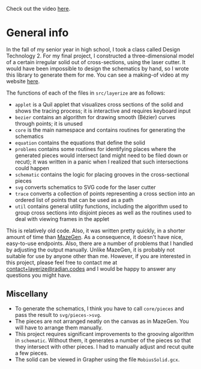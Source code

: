 Check out the video [here](https://nextcloud.intuitiveexplanations.com/s/qADfsx44wsQaZb6).

# General info

In the fall of my senior year in high school, I took a class called
Design Technology 2. For my final project, I constructed a
three-dimensional model of a certain irregular solid out of
cross-sections, using the laser cutter. It would have been impossible
to design the schematics by hand, so I wrote this library to generate
them for me. You can see a making-of video at my
website [here][other projects].

The functions of each of the files in `src/layerize` are as follows:
- `applet` is a Quil applet that visualizes cross sections of the
  solid and shows the tracing process; it is interactive and requires
  keyboard input
- `bezier` contains an algorithm for drawing smooth (Bézier) curves
  through points; it is unused
- `core` is the main namespace and contains routines for generating
  the schematics
- `equation` contains the equations that define the solid
- `problems` contains some routines for identifying places where the
  generated pieces would intersect (and might need to be filed down or
  recut); it was written in a panic when I realized that such
  intersections could happen
- `schematic` contains the logic for placing grooves in the
  cross-sectional pieces
- `svg` converts schematics to SVG code for the laser cutter
- `trace` converts a collection of points representing a cross section
  into an ordered list of points that can be used as a path
- `util` contains general utility functions, including the algorithm
  used to group cross sections into disjoint pieces as well as the
  routines used to deal with viewing frames in the applet

This is relatively old code. Also, it was written pretty quickly, in a
shorter amount of time than [MazeGen][mazegen]. As a consequence, it
doesn't have nice, easy-to-use endpoints. Also, there are a number of
problems that I handled by adjusting the output manually. Unlike
MazeGen, it is probably not suitable for use by anyone other than me.
However, if you are interested in this project, please feel free to
contact me at [contact+layerize@radian.codes][email] and I would be
happy to answer any questions you might have.

## Miscellany

- To generate the schematics, I think you have to call `core/pieces`
  and pass the result to `svg/pieces->svg`.
- The pieces are not arranged neatly on the canvas as in MazeGen. You
  will have to arrange them manually.
- This project requires significant improvements to the grooving
  algorithm in `schematic`. Without them, it generates a number of the
  pieces so that they intersect with other pieces. I had to manually
  adjust and recut quite a few pieces.
- The solid can be viewed in Grapher using the file `MobiusSolid.gcx`.

[email]: mailto:contact+layerize@radian.codes
[mazegen]: https://github.com/radian-software/MazeGen
[other projects]: https://intuitiveexplanations.com/other-projects/
